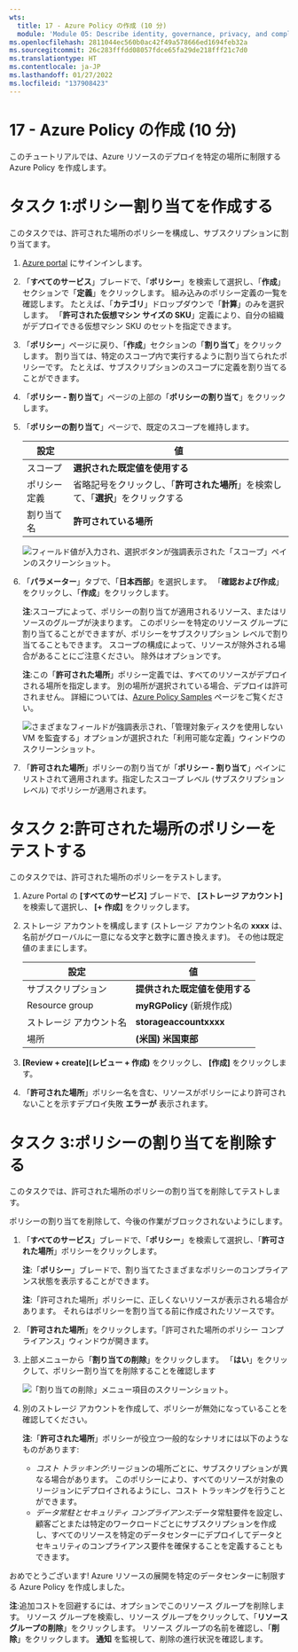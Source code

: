```yaml
---
wts:
  title: 17 - Azure Policy の作成 (10 分)
  module: 'Module 05: Describe identity, governance, privacy, and compliance features'
ms.openlocfilehash: 2811044ec560b0ac42f49a578666ed1694feb32a
ms.sourcegitcommit: 26c283fffdd08057fdce65fa29de218fff21c7d0
ms.translationtype: HT
ms.contentlocale: ja-JP
ms.lasthandoff: 01/27/2022
ms.locfileid: "137908423"
---
```

# <a name="17---create-an-azure-policy-10-min"></a>17 - Azure Policy の作成 (10 分)

このチュートリアルでは、Azure リソースのデプロイを特定の場所に制限する Azure Policy を作成します。

# <a name="task-1-create-a-policy-assignment"></a>タスク 1:ポリシー割り当てを作成する 

このタスクでは、許可された場所のポリシーを構成し、サブスクリプションに割り当てます。 

1. [Azure portal](https://portal.azure.com) にサインインします。

2. 「**すべてのサービス**」ブレードで、「**ポリシー**」を検索して選択し、「**作成**」セクションで「**定義**」をクリックします。  組み込みのポリシー定義の一覧を確認します。 たとえば、「**カテゴリ**」ドロップダウンで「**計算**」のみを選択します。 「**許可された仮想マシン サイズの SKU**」定義により、自分の組織がデプロイできる仮想マシン SKU のセットを指定できます。

3. 「**ポリシー**」ページに戻り、「**作成**」セクションの「**割り当て**」をクリックします。 割り当ては、特定のスコープ内で実行するように割り当てられたポリシーです。 たとえば、サブスクリプションのスコープに定義を割り当てることができます。 

4. 「**ポリシー - 割り当て**」ページの上部の「**ポリシーの割り当て**」をクリックします。

5. 「**ポリシーの割り当て**」ページで、既定のスコープを維持します。

      | 設定 | 値 | 
    | --- | --- |
    | スコープ| **選択された既定値を使用する**|
    | ポリシー定義 | 省略記号をクリックし、「**許可された場所**」を検索して、「**選択**」をクリックする |
    | 割り当て名 | **許可されている場所** |
    
    ![フィールド値が入力され、選択ボタンが強調表示された「スコープ」ペインのスクリーンショット。 ](../images/1402.png)
6. 「**パラメーター**」タブで、「**日本西部**」を選択します。 「**確認および作成**」をクリックし、「**作成**」をクリックします。

    **注**:スコープによって、ポリシーの割り当てが適用されるリソース、またはリソースのグループが決まります。 このポリシーを特定のリソース グループに割り当てることができますが、ポリシーをサブスクリプション レベルで割り当てることもできます。 スコープの構成によって、リソースが除外される場合があることにご注意ください。 除外はオプションです。

    **注**:この「**許可された場所**」ポリシー定義では、すべてのリソースがデプロイされる場所を指定します。 別の場所が選択されている場合、デプロイは許可されません。 詳細については、[Azure Policy Samples](https://docs.microsoft.com/en-us/azure/governance/policy/samples/index) ページをご覧ください。

   ![さまざまなフィールドが強調表示され、「管理対象ディスクを使用しない VM を監査する」オプションが選択された「利用可能な定義」ウィンドウのスクリーンショット。](../images/1403.png)

9. 「**許可された場所**」ポリシーの割り当てが「**ポリシー - 割り当て**」ペインにリストされて適用されます。指定したスコープ レベル (サブスクリプション レベル) でポリシーが適用されます。

# <a name="task-2-test-allowed-location-policy"></a>タスク 2:許可された場所のポリシーをテストする

このタスクでは、許可された場所のポリシーをテストします。 

1. Azure Portal の **[すべてのサービス]** ブレードで、 **[ストレージ アカウント]** を検索して選択し、 **[+ 作成]** をクリックします。

2. ストレージ アカウントを構成します (ストレージ アカウント名の **xxxx** は、名前がグローバルに一意になる文字と数字に置き換えます)。 その他は既定値のままにします。 

    | 設定 | 値 | 
    | --- | --- |
    | サブスクリプション | **提供された既定値を使用する** |
    | Resource group | **myRGPolicy** (新規作成) |
    | ストレージ アカウント名 | **storageaccountxxxx** |
    | 場所 | **(米国) 米国東部** |

3. **[Review + create]\(レビュー + 作成\)** をクリックし、 **[作成]** をクリックします。 

4. 「**許可された場所**」ポリシー名を含む、リソースがポリシーにより許可されないことを示すデプロイ失敗 **エラーが** 表示されます。

# <a name="task-3-delete-the-policy-assignment"></a>タスク 3:ポリシーの割り当てを削除する

このタスクでは、許可された場所のポリシーの割り当てを削除してテストします。 

ポリシーの割り当てを削除して、今後の作業がブロックされないようにします。

1. 「**すべてのサービス**」ブレードで、「**ポリシー**」を検索して選択し、「**許可された場所**」ポリシーをクリックします。

    **注**:「**ポリシー**」ブレードで、割り当てたさまざまなポリシーのコンプライアンス状態を表示することができます。

    **注**:「許可された場所」ポリシーに、正しくないリソースが表示される場合があります。 それらはポリシーを割り当てる前に作成されたリソースです。
 
2. 「**許可された場所**」をクリックします。「許可された場所のポリシー コンプライアンス」ウィンドウが開きます。

3. 上部メニューから「**割り当ての削除**」をクリックします。 「**はい**」をクリックして、ポリシー割り当てを削除することを確認します

   ![「割り当ての削除」メニュー項目のスクリーンショット。](../images/1407.png)

4. 別のストレージ アカウントを作成して、ポリシーが無効になっていることを確認してください。

    **注**:「**許可された場所**」ポリシーが役立つ一般的なシナリオには以下のようなものがあります: 
    - *コスト トラッキング*:リージョンの場所ごとに、サブスクリプションが異なる場合があります。 このポリシーにより、すべてのリソースが対象のリージョンにデプロイされるようにし、コスト トラッキングを行うことができます。 
    - *データ常駐とセキュリティ コンプライアンス*:データ常駐要件を設定し、顧客ごとまたは特定のワークロードごとにサブスクリプションを作成し、すべてのリソースを特定のデータセンターにデプロイしてデータとセキュリティのコンプライアンス要件を確保することを定義することもできます。

おめでとうございます! Azure リソースの展開を特定のデータセンターに制限する Azure Policy を作成しました。

**注**:追加コストを回避するには、オプションでこのリソース グループを削除します。 リソース グループを検索し、リソース グループをクリックして、「**リソース グループの削除**」をクリックします。 リソース グループの名前を確認し、「**削除**」をクリックします。 **通知** を監視して、削除の進行状況を確認します。
